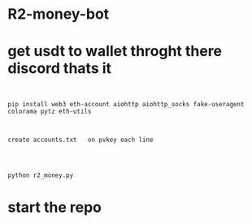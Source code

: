 # R2-money-bot


# get usdt to wallet throght there discord thats it 


```


pip install web3 eth-account aiohttp aiohttp_socks fake-useragent colorama pytz eth-utils


```



```

create accounts.txt   on pvkey each line 



```


```

python r2_money.py

```

# **start the repo**
